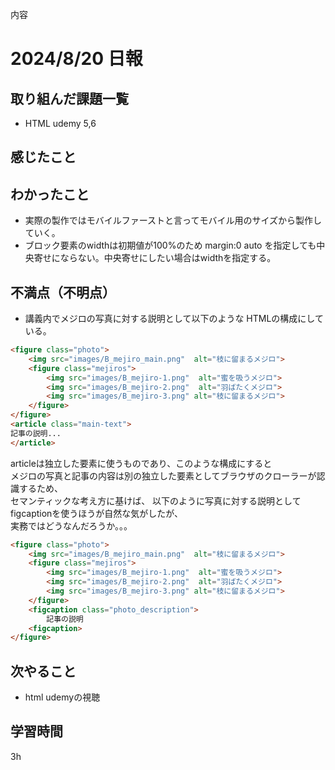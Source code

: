 内容
# 2024/8/20 日報
## 取り組んだ課題一覧
+ HTML udemy 5,6

## 感じたこと


## わかったこと
+ 実際の製作ではモバイルファーストと言ってモバイル用のサイズから製作していく。
+ ブロック要素のwidthは初期値が100%のため margin:0 auto を指定しても中央寄せにならない。中央寄せにしたい場合はwidthを指定する。

## 不満点（不明点）
+ 講義内でメジロの写真に対する説明として以下のような HTMLの構成にしている。
```html
<figure class="photo">
    <img src="images/B_mejiro_main.png"  alt="枝に留まるメジロ">
    <figure class="mejiros">
        <img src="images/B_mejiro-1.png"  alt="蜜を吸うメジロ">
        <img src="images/B_mejiro-2.png"  alt="羽ばたくメジロ">
        <img src="images/B_mejiro-3.png" alt="枝に留まるメジロ">
    </figure>
</figure>
<article class="main-text">
記事の説明...
</article>
```
articleは独立した要素に使うものであり、このような構成にすると  
メジロの写真と記事の内容は別の独立した要素としてブラウザのクローラーが認識するため、  
セマンティックな考え方に基けば、
以下のように写真に対する説明としてfigcaptionを使うほうが自然な気がしたが、  
実務ではどうなんだろうか。。。
```html
<figure class="photo">
    <img src="images/B_mejiro_main.png"  alt="枝に留まるメジロ">
    <figure class="mejiros">
        <img src="images/B_mejiro-1.png"  alt="蜜を吸うメジロ">
        <img src="images/B_mejiro-2.png"  alt="羽ばたくメジロ">
        <img src="images/B_mejiro-3.png" alt="枝に留まるメジロ">
    </figure>
    <figcaption class="photo_description">
        記事の説明
    <figcaption>
</figure>
```



## 次やること
+ html udemyの視聴

## 学習時間
3h